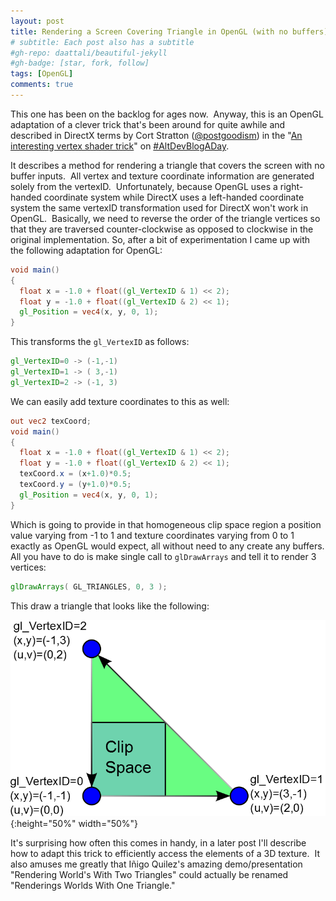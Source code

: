 ```yaml
---
layout: post
title: Rendering a Screen Covering Triangle in OpenGL (with no buffers)
# subtitle: Each post also has a subtitle
#gh-repo: daattali/beautiful-jekyll
#gh-badge: [star, fork, follow]
tags: [OpenGL]
comments: true
---
```


This one has been on the backlog for ages now.  Anyway, this is an OpenGL adaptation of a clever trick that's been around for quite awhile and described in DirectX terms by Cort Stratton ([@postgoodism](http://www.twitter.com/postgoodism)) in the "[An interesting vertex shader trick](https://web.archive.org/web/20140719063725/http://www.altdev.co/2011/08/08/interesting-vertex-shader-trick/)" on [#AltDevBlogADay](http://www.altdev.co/).

It describes a method for rendering a triangle that covers the screen with no buffer inputs.  All vertex and texture coordinate information are generated solely from the vertexID.  Unfortunately, because OpenGL uses a right-handed coordinate system while DirectX uses a left-handed coordinate system the same vertexID transformation used for DirectX won't work in OpenGL.  Basically, we need to reverse the order of the triangle vertices so that they are traversed counter-clockwise as opposed to clockwise in the original implementation. So, after a bit of experimentation I came up with the following adaptation for OpenGL:

~~~glsl
void main()
{
  float x = -1.0 + float((gl_VertexID & 1) << 2);
  float y = -1.0 + float((gl_VertexID & 2) << 1);
  gl_Position = vec4(x, y, 0, 1); 
}
~~~

This transforms the `gl_VertexID` as follows:

~~~glsl
gl_VertexID=0 -> (-1,-1)
gl_VertexID=1 -> ( 3,-1)
gl_VertexID=2 -> (-1, 3)
~~~

We can easily add texture coordinates to this as well:

~~~glsl
out vec2 texCoord;
void main()
{
  float x = -1.0 + float((gl_VertexID & 1) << 2);
  float y = -1.0 + float((gl_VertexID & 2) << 1);
  texCoord.x = (x+1.0)*0.5;
  texCoord.y = (y+1.0)*0.5;
  gl_Position = vec4(x, y, 0, 1);
}
~~~

Which is going to provide in that homogeneous clip space region a position value varying from -1 to 1 and texture coordinates varying from 0 to 1 exactly as OpenGL would expect, all without need to any create any buffers. All you have to do is make single call to `glDrawArrays` and tell it to render 3 vertices:

~~~glsl
glDrawArrays( GL_TRIANGLES, 0, 3 );
~~~

This draw a triangle that looks like the following:

![glScreenSpaceTriangle](/assets/img/gl_screen_space_triangle.png){:height="50%" width="50%"}

It's surprising how often this comes in handy, in a later post I'll describe how to adapt this trick to efficiently access the elements of a 3D texture.  It also amuses me greatly that Iñigo Quilez's amazing demo/presentation "Rendering World's With Two Triangles" could actually be renamed "Renderings Worlds With One Triangle."

